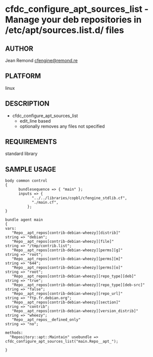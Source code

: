 # cfdc_configure_apt_sources_list - Manage your deb repositories in /etc/apt/sources.list.d/ files
## AUTHOR
Jean Remond <cfengine@remond.re>

## PLATFORM
linux

## DESCRIPTION
* cfdc_configure_apt_sources_list
    - edit_line based
    - optionally removes any files not specified 


## REQUIREMENTS
standard library

## SAMPLE USAGE
    body common control
    {
          bundlesequence => { "main" };
          inputs => {
                "../../libraries/copbl/cfengine_stdlib.cf",
                "./main.cf",
              };
    }

    bundle agent main
    {
    vars:
       "Repo__apt_repos[contrib-debian-wheezy][distrib]"             string => "debian";
       "Repo__apt_repos[contrib-debian-wheezy][file]"                string => "/tmp/contrib.list";
       "Repo__apt_repos[contrib-debian-wheezy][perms][g]"            string => "root";
       "Repo__apt_repos[contrib-debian-wheezy][perms][m]"            string => "644";
       "Repo__apt_repos[contrib-debian-wheezy][perms][o]"            string => "root";
       "Repo__apt_repos[contrib-debian-wheezy][repo_type][deb]"      string => "true";
       "Repo__apt_repos[contrib-debian-wheezy][repo_type][deb-src]"  string => "false";
       "Repo__apt_repos[contrib-debian-wheezy][repo_url]"            string => "ftp.fr.debian.org";
       "Repo__apt_repos[contrib-debian-wheezy][section]"             string => "contrib";
       "Repo__apt_repos[contrib-debian-wheezy][version_distrib]"     string => "wheezy";
       "Repo__apt_repos__defined_only"                               string => "no";

    methods:
      "Repository::apt::Maintain" usebundle => cfdc_configure_apt_sources_list("main.Repo__apt_");

    }

